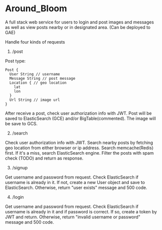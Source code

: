 # Around_Bloom

A full stack web service for users to login and post images and messages as well as view posts nearby or in designated area.
(Can be deployed to GAE)

Handle four kinds of requests
1. /post 

Post type:
```
Post {
  User String // username
  Message String // post message
  Location { // geo location
    lat
    lon
  }
  Url String // image url
}
```
After receive a post, check user authorization info with JWT.
Post will be saved to ElasticSearch (GCE) and/or BigTable(commented).
The image will be save to GCS.

2. /search

Check user authorization info with JWT.
Search nearby posts by fetching geo location from either browser or ip address.
Search memcache(Redis) first. If it's a miss, search ElasticSearch engine.
Filter the posts with spam check (TODO) and return as response.

3. /signup

Get username and password from request.
Check ElasticSearch if username is already in it.
If not, create a new User object and save to ElasticSearch.
Otherwise, return "user exists" message and 500 code.

4. /login

Get username and password from request.
Check ElasticSearch if username is already in it and if password is correct.
If so, create a token by JWT and return.
Otherwise, return "invalid username or password" message and 500 code.

